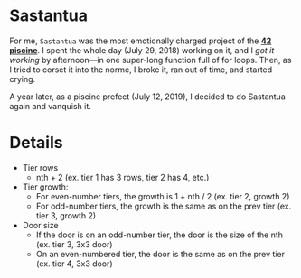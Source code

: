 # Sastantua
For me, `Sastantua` was the most emotionally charged project of the **[42 piscine](https://www.42.us.org/)**. I spent the whole day (July 29, 2018) working on it, and I _got it working_ by afternoon—in one super-long function full of for loops. Then, as I tried to corset it into the norme, I broke it, ran out of time, and started crying.

A year later, as a piscine prefect (July 12, 2019), I decided to do Sastantua again and vanquish it.

# Details
* Tier rows
  * nth + 2 (ex. tier 1 has 3 rows, tier 2 has 4, etc.)
* Tier growth:
  * For even-number tiers, the growth is 1 + nth / 2 (ex. tier 2, growth 2)
  * For odd-number tiers, the growth is the same as on the prev tier (ex. tier 3, growth 2)
* Door size
  * If the door is on an odd-number tier, the door is the size of the nth (ex. tier 3, 3x3 door)
  * On an even-numbered tier, the door is the same as on the prev tier (ex. tier 4, 3x3 door)
